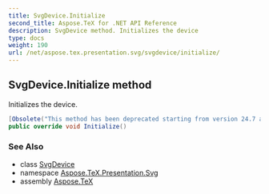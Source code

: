 ```yaml
---
title: SvgDevice.Initialize
second_title: Aspose.TeX for .NET API Reference
description: SvgDevice method. Initializes the device
type: docs
weight: 190
url: /net/aspose.tex.presentation.svg/svgdevice/initialize/
---
```

## SvgDevice.Initialize method

Initializes the device.

```csharp
[Obsolete("This method has been deprecated starting from version 24.7 and will be hidden in version 24.10.")]
public override void Initialize()
```

### See Also

* class [SvgDevice](../)
* namespace [Aspose.TeX.Presentation.Svg](../../svgdevice/)
* assembly [Aspose.TeX](../../../)



